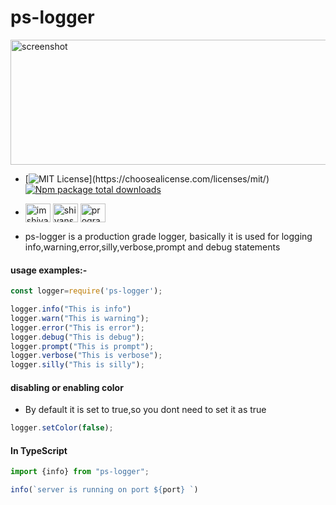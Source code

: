 # ps-logger

<img src="screenshots/ps-logger.PNG" alt="screenshot" height="200" width="600"/>

- [![MIT License](https://img.shields.io/apm/l/atomic-design-ui.svg?)](https://choosealicense.com/licenses/mit/)
 [![Npm package total downloads](https://badgen.net/npm/dt/ps-logger)](https://npmjs.com/package/ps-logger)

- <a href="https://dev.to/imshivanshpatel" target="blank"><img align="center" src="https://raw.githubusercontent.com/rahuldkjain/github-profile-readme-generator/master/src/images/icons/Social/devto.svg" alt="imshivanshpatel" height="30" width="40" /></a>
<a href="https://linkedin.com/in/shivansh-patel-4915b4171" target="blank"><img align="center" src="https://raw.githubusercontent.com/rahuldkjain/github-profile-readme-generator/master/src/images/icons/Social/linked-in-alt.svg" alt="shivansh-patel-4915b4171" height="30" width="40" /></a>
<a href="https://instagram.com/programming_updates" target="blank"><img align="center" src="https://raw.githubusercontent.com/rahuldkjain/github-profile-readme-generator/master/src/images/icons/Social/instagram.svg" alt="programming_updates" height="30" width="40" /></a>
- ps-logger is a production grade logger, basically it is used for logging info,warning,error,silly,verbose,prompt and debug statements

#### usage examples:-

```JAVASCRIPT
const logger=require('ps-logger');

logger.info("This is info")
logger.warn("This is warning");
logger.error("This is error");
logger.debug("This is debug");
logger.prompt("This is prompt");
logger.verbose("This is verbose");
logger.silly("This is silly");
```


#### disabling or enabling color
- By default it is set to true,so you dont need to set it as true

```javascript
logger.setColor(false);
```


#### In TypeScript

```javascript
import {info} from "ps-logger";

info(`server is running on port ${port} `)
```